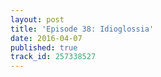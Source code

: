 ```yaml
---
layout: post
title: 'Episode 38: Idioglossia'
date: 2016-04-07
published: true
track_id: 257338527
---
```

<div class='list post-player' track='{{page.track_id}}'></div>